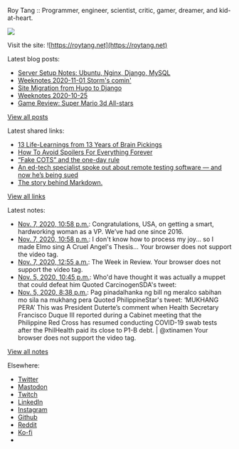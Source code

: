 Roy Tang :: Programmer, engineer, scientist, critic, gamer, dreamer, and kid-at-heart.

![](https://roytang.net/static/img/profile.jpg)

Visit the site: ![https://roytang.net](https://roytang.net)

Latest blog posts:

- [Server Setup Notes: Ubuntu, Nginx, Django, MySQL](https://roytang.net/2020/11/server-setup-notes/)
- [Weeknotes 2020-11-01 Storm&#x27;s comin&#x27;](https://roytang.net/2020/11/weeknotes-2020-11-01/)
- [Site Migration from Hugo to Django](https://roytang.net/2020/10/site-migration-to-django/)
- [Weeknotes 2020-10-25](https://roytang.net/2020/10/weeknotes-2020-10-25/)
- [Game Review: Super Mario 3d All-stars](https://roytang.net/2020/10/mario-3d-all-stars/)

[View all posts](https://roytang.net/blog)

Latest shared links:

- [13 Life-Learnings from 13 Years of Brain Pickings](https://roytang.net/2020/11/13-life-learnings-from-13-years-of-brain-pickings/)
- [How To Avoid Spoilers For Everything Forever](https://roytang.net/2020/11/how-to-avoid-spoilers-for-everything-forever/)
- [“Fake COTS” and the one-day rule](https://roytang.net/2020/10/fake-cots-and-the-one-day-rule/)
- [An ed-tech specialist spoke out about remote testing software — and now he’s being sued](https://roytang.net/2020/10/an-ed-tech-specialist-spoke-out-about-remote-testing-software-and-now-hes-being-sued/)
- [The story behind Markdown.](https://roytang.net/2020/10/the-story-behind-markdown/)

[View all links](https://roytang.net/links)

Latest notes:

- [Nov. 7, 2020, 10:58 p.m.](https://roytang.net/2020/11/1325331804165820416/): Congratulations, USA, on getting a smart, hardworking woman as a VP. We’ve had one since 2016.
- [Nov. 7, 2020, 10:58 p.m.](https://roytang.net/2020/11/1325331778253414400/): I don&#x27;t know how to process my joy... so I made Elmo sing A Cruel Angel&#x27;s Thesis... Your browser does not support the video tag.
- [Nov. 7, 2020, 12:55 a.m.](https://roytang.net/2020/11/1324998925598691339/): The Week in Review. Your browser does not support the video tag.
- [Nov. 5, 2020, 10:45 p.m.](https://roytang.net/2020/11/1324603766390206465/): Who&#x27;d have thought it was actually a muppet that could defeat him Quoted CarcinogenSDA&#x27;s tweet:
- [Nov. 5, 2020, 8:38 p.m.](https://roytang.net/2020/11/1324571861670227968/): Pag pinadalhanka ng bill ng meralco sabihan mo sila na mukhang pera Quoted PhilippineStar&#x27;s tweet: ‘MUKHANG PERA’ This was President Duterte’s comment when Health Secretary Francisco Duque III reported during a Cabinet meeting that the Philippine Red Cross has resumed conducting COVID-19 swab tests after the PhilHealth paid its close to P1-B debt. | @xtinamen Your browser does not support the video tag.

[View all notes](https://roytang.net/notes)

Elsewhere:

- [Twitter](https://twitter.com/roytang)
- [Mastodon](https://mastodon.technology/@roytang)
- [Twitch](https://twitch.tv/twitchyroy)
- [LinkedIn](https://www.linkedin.com/in/roytang)
- [Instagram](https://instagram.com/roytang0400)
- [Github](https://github.com/roytang)
- [Reddit](https://reddit.com/u/hungryroy)
- [Ko-fi](https://ko-fi.com/roytang)
- [](mailto:hello@roytang.net)